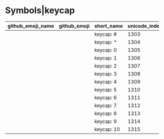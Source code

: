 # Symbols|keycap

|github_emoji_name|github_emoji|short_name|unicode_index|
|---|---|---|---|
|||keycap: #|1303|
|||keycap: *|1304|
|||keycap: 0|1305|
|||keycap: 1|1306|
|||keycap: 2|1307|
|||keycap: 3|1308|
|||keycap: 4|1309|
|||keycap: 5|1310|
|||keycap: 6|1311|
|||keycap: 7|1312|
|||keycap: 8|1313|
|||keycap: 9|1314|
|||keycap: 10|1315|
